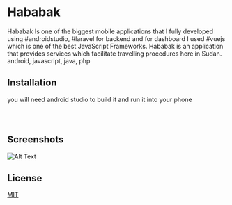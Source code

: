 # Hababak
Hababak Is one of the biggest mobile applications that I fully developed using #androidstudio, #laravel for backend and for dashboard I used #vuejs which is one of the best JavaScript Frameworks. Hababak is an application that provides services which facilitate travelling procedures here in Sudan. android, javascript, java, php
## Installation

you will need android studio to build it and run it into your phone
```



```

## Screenshots

![Alt Text](https://i.ibb.co/D8tbw6P/hababak.jpg)

## License
[MIT](https://choosealicense.com/licenses/mit/)
